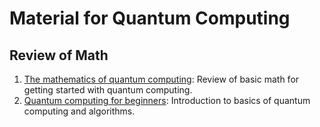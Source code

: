 # Material for Quantum Computing

## Review of Math
1. [The mathematics of quantum computing](https://github.com/ankith-mohan/QC_material/blob/main/mathematics_qm_v21.pdf): Review of basic math for getting started with quantum computing.
2. [Quantum computing for beginners](https://www.youtube.com/playlist?list=PLGn8CrGvAJ0ptsDm91Co9R2xIoZIfAMCX): Introduction to basics of quantum computing and algorithms.
